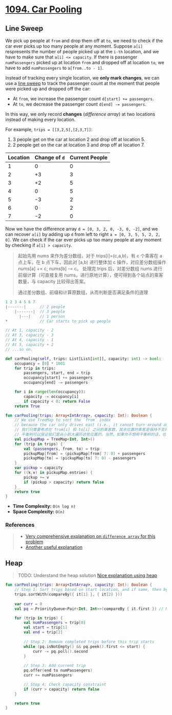 # [1094. Car Pooling](https://leetcode.com/problems/car-pooling)

## Line Sweep
We pick up people at `from` and drop them off at `to`, we need to check if the car ever picks up too many people at any moment. Suppose `a[i]` respresents the number of people picked up at the `i-th` location, and we have to make sure that `a[i] <= capacity`. If there is passenger `numPassengers` picked up at location `from` and dropped off at location `to`, we have to add `numPassengers` to `a[from..to - 1]`.

Instead of tracking every single location, we **only mark changes**, we can use a [line sweep](../topics/interval.md#line-sweep) to track the passenger count at the moment that people were picked up and dropped off the car:
* At `from`, we increase the passenger count `d[start] += passengers`.
* At `to`, we decrease the passenger count `d[end] -= passengers`.

In this way, we only record **changes** (*difference array*) at two locations instead of making every location.

For example, `trips = [[3,2,5],[2,3,7]]`:
1. 3 people get on the car at location 2 and drop off at location 5.
2. 2 people get on the car at location 3 and drop off at location 7.

| Location | Change of `d` | Current People |
|----------|---------------|----------------|
| 1        |  0            | 0              |
| 2        | +3            | 3              |
| 3        | +2            | 5              |
| 4        |  0            | 5              |
| 5        | -3            | 2              | 
| 6        |  0            | 2              |
| 7        | -2            | 0              |

Now we have the difference array `d = [0, 3, 2, 0, -3, 0, -2]`, and we can recover `a[i]` by adding up `d` from left to right `a = [0, 3, 5, 5, 2, 2, 0]`. We can check if the car ever picks up too many people at any moment by checking if `a[i] > capacity`.

> 起始先用 nums 来作为差分数组，对于 trips[i]=(c,a,b)，有 c 个乘客在 a 点上车，在 b 点下车，因此对 [a,b) 进行整体加 c 操作，对应差分数组操作 nums[a] += c; nums[b] -= c。 处理完 trips 后，对差分数组 nums 进行前缀计算（可直接复用 nums，进行原地计算），便可得到各个站点的乘客数量，与 capacity 比较得出答案。
>
> 通过差分数组、前缀和计算原数组，从而判断是否满足条件的道理

```js
1 2 3 4 5 6 7
|-------|      // 2 people
    |-------|  // 3 people
      |---|    // 1 person
*              // Car starts to pick up people

// At 1, capacity - 2
// At 3, capacity - 3
// At 4, capacity - 1
// At 5, capacity + 2
// ...so on.
```

```python
def carPooling(self, trips: List[List[int]], capacity: int) -> bool:
    occupancy = [0] * 1001
    for trip in trips:
        passengers, start, end = trip
        occupancy[start] += passengers
        occupancy[end] -= passengers

    for i in range(len(occupancy)):
        capacity -= occupancy[i]
        if capacity < 0: return False
    return True
```

```kotlin
fun carPooling(trips: Array<IntArray>, capacity: Int): Boolean {
    // We use TreeMap to sort the `from` index
    // because the car only drives east (i.e., it cannot turn around and drive west).
    // 我们只需要考虑在 from[i] 和 to[i] 之间的乘客数，其余位置的乘客是保持不变的，无需考虑。
    // 平衡树可以保证我们是从小到大遍历这些位置的。当然，如果你不想用平衡树的话，也可以用哈希表，把哈希表的 key 取出来排序，就可以从小到大遍历这些位置了。
    val pickupMap = TreeMap<Int, Int>()
    for (trip in trips) {
        val (passengers, from, to) = trip
        pickupMap[from] = (pickupMap[from] ?: 0) + passengers
        pickupMap[to] = (pickupMap[to] ?: 0) - passengers
    }
    var pickup = capacity
    for ((k,v) in pickupMap.entries) {
        pickup += v
        if (pickup > capacity) return false
    }
    return true
}
```
* **Time Complexity:** `O(n log n)`
* **Space Complexity:** `O(n)`

### References
> * [Very comprehensive explanation on `difference array` for this problem](https://leetcode.cn/problems/car-pooling/solutions/2550264/suan-fa-xiao-ke-tang-chai-fen-shu-zu-fu-9d4ra/)
> * [Another useful explanation](https://leetcode.cn/problems/car-pooling/solutions/2550276/gong-shui-san-xie-tu-jie-chai-fen-ru-men-opii)

## Heap
> TODO: Understand the heap solution
> [Nice explanation using heap](https://leetcode.cn/problems/car-pooling/solutions/12255/pin-che-by-xxbryce/)

```kotlin
fun carPooling(trips: Array<IntArray>, capacity: Int): Boolean {
    // Step 1: Sort trips based on start location, and if same, then by end location
    trips.sortWith(compareBy({ it[1] }, { it[2] }))
    
    var curr = 0
    val pq = PriorityQueue<Pair<Int, Int>>(compareBy { it.first }) // Min-heap for (destination, passengers)

    for (trip in trips) {
        val numPassengers = trip[0]
        val start = trip[1]
        val end = trip[2]
        
        // Step 2: Remove completed trips before this trip starts
        while (pq.isNotEmpty() && pq.peek().first <= start) {
            curr -= pq.poll().second
        }
        
        // Step 3: Add current trip
        pq.offer(end to numPassengers)
        curr += numPassengers

        // Step 4: Check capacity constraint
        if (curr > capacity) return false
    }

    return true
}
```

